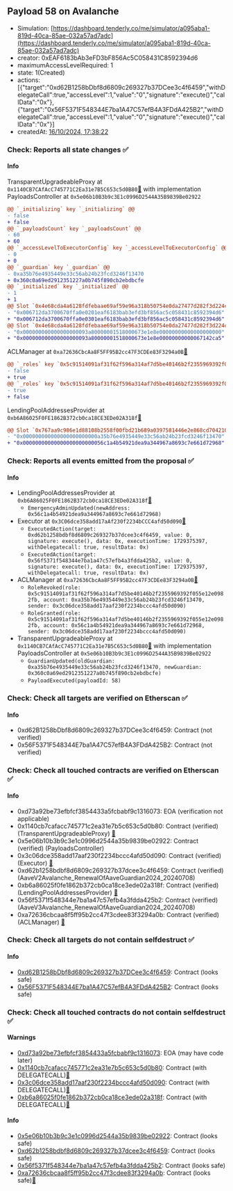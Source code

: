 ## Payload 58 on Avalanche

- Simulation: [https://dashboard.tenderly.co/me/simulator/a095aba1-819d-40ca-85ae-032a57ad7adc](https://dashboard.tenderly.co/me/simulator/a095aba1-819d-40ca-85ae-032a57ad7adc)
- creator: 0xEAF6183bAb3eFD3bF856Ac5C058431C8592394d6
- maximumAccessLevelRequired: 1
- state: 1(Created)
- actions: [{"target":"0xd62B1258bDbf8d6809c269327b37DCee3c4f6459","withDelegateCall":true,"accessLevel":1,"value":"0","signature":"execute()","callData":"0x"},{"target":"0x56F5371F548344E7ba1A47C57efB4A3FDdA425B2","withDelegateCall":true,"accessLevel":1,"value":"0","signature":"execute()","callData":"0x"}]
- createdAt: [16/10/2024, 17:38:22](https://snowtrace.io/tx/0xcbf5a6d79f0a2cb9aac01e791befad325d5486886374216d4d35c527d4406492)

### Check: Reports all state changes :white_check_mark:

#### Info


TransparentUpgradeableProxy at `0x1140CB7CAfAcC745771C2Ea31e7B5C653c5d0B80`[:ghost:](https://github.com/bgd-labs/aave-address-book "GovernanceV3Avalanche.PAYLOADS_CONTROLLER") with implementation PayloadsController at `0x5e06b10B3b9c3E1c0996D2544A35B9839Be02922`
```diff
@@ `_initializing` key `_initializing` @@
- false
+ false
@@ `_payloadsCount` key `_payloadsCount` @@
- 60
+ 60
@@ `_accessLevelToExecutorConfig` key `_accessLevelToExecutorConfig` @@
- 0
+ 0
@@ `_guardian` key `_guardian` @@
- 0xa35b76e4935449e33c56ab24b23fcd3246f13470
+ 0x360c0a69ed2912351227a0b745f890cb2ebdbcfe
@@ `_initialized` key `_initialized` @@
- 1
+ 1
@@ Slot `0x4e68cda4a6128fdfebaae69af59e96a318b50754e0da27477d282f3d224cc4fd` @@
- "0x006712da3700670ffa0e0201eaf6183bab3efd3bf856ac5c058431c8592394d6"
+ "0x006712da3700670ffa0e0301eaf6183bab3efd3bf856ac5c058431c8592394d6"
@@ Slot `0x4e68cda4a6128fdfebaae69af59e96a318b50754e0da27477d282f3d224cc4fe` @@
- "0x000000000000000000093a80000001518000673e1e8e00000000000000000000"
+ "0x000000000000000000093a80000001518000673e1e8e00000000000067142ca5"
```

ACLManager at `0xa72636CbcAa8F5FF95B2cc47F3CDEe83F3294a0B`[:ghost:](https://github.com/bgd-labs/aave-address-book "AaveV3Avalanche.ACL_MANAGER")
```diff
@@ `_roles` key `0x5c91514091af31f62f596a314af7d5be40146b2f2355969392f055e12e0982fb.members.0x56c1a4b54921dea9a344967a8693c7e661d72968` @@
- false
+ true
@@ `_roles` key `0x5c91514091af31f62f596a314af7d5be40146b2f2355969392f055e12e0982fb.members.0xa35b76e4935449e33c56ab24b23fcd3246f13470` @@
- true
+ false
```

LendingPoolAddressesProvider at `0xb6A86025F0FE1862B372cb0ca18CE3EDe02A318f`[:ghost:](https://github.com/bgd-labs/aave-address-book "AaveV2Avalanche.POOL_ADDRESSES_PROVIDER")
```diff
@@ Slot `0x767aa9c986e1d88108b2558f00fbd21b689a0397581446e2e868cd70421026cc` @@
- "0x000000000000000000000000a35b76e4935449e33c56ab24b23fcd3246f13470"
+ "0x00000000000000000000000056c1a4b54921dea9a344967a8693c7e661d72968"
```


### Check: Reports all events emitted from the proposal :white_check_mark:

#### Info

- LendingPoolAddressesProvider at `0xb6A86025F0FE1862B372cb0ca18CE3EDe02A318f`[:ghost:](https://github.com/bgd-labs/aave-address-book "AaveV2Avalanche.POOL_ADDRESSES_PROVIDER")
  - `EmergencyAdminUpdated(newAddress: 0x56c1a4b54921dea9a344967a8693c7e661d72968)`
- Executor at `0x3C06dce358add17aAf230f2234bCCC4afd50d090`[:ghost:](https://github.com/bgd-labs/aave-address-book "AaveV2Avalanche.POOL_ADMIN, AaveV3Avalanche.ACL_ADMIN, GovernanceV3Avalanche.EXECUTOR_LVL_1")
  - `ExecutedAction(target: 0xd62b1258bdbf8d6809c269327b37dcee3c4f6459, value: 0, signature: execute(), data: 0x, executionTime: 1729375397, withDelegatecall: true, resultData: 0x)`
  - `ExecutedAction(target: 0x56f5371f548344e7ba1a47c57efb4a3fdda425b2, value: 0, signature: execute(), data: 0x, executionTime: 1729375397, withDelegatecall: true, resultData: 0x)`
- ACLManager at `0xa72636CbcAa8F5FF95B2cc47F3CDEe83F3294a0B`[:ghost:](https://github.com/bgd-labs/aave-address-book "AaveV3Avalanche.ACL_MANAGER")
  - `RoleRevoked(role: 0x5c91514091af31f62f596a314af7d5be40146b2f2355969392f055e12e0982fb, account: 0xa35b76e4935449e33c56ab24b23fcd3246f13470, sender: 0x3c06dce358add17aaf230f2234bccc4afd50d090)`
  - `RoleGranted(role: 0x5c91514091af31f62f596a314af7d5be40146b2f2355969392f055e12e0982fb, account: 0x56c1a4b54921dea9a344967a8693c7e661d72968, sender: 0x3c06dce358add17aaf230f2234bccc4afd50d090)`
- TransparentUpgradeableProxy at `0x1140CB7CAfAcC745771C2Ea31e7B5C653c5d0B80`[:ghost:](https://github.com/bgd-labs/aave-address-book "GovernanceV3Avalanche.PAYLOADS_CONTROLLER") with implementation PayloadsController at `0x5e06b10B3b9c3E1c0996D2544A35B9839Be02922`
  - `GuardianUpdated(oldGuardian: 0xa35b76e4935449e33c56ab24b23fcd3246f13470, newGuardian: 0x360c0a69ed2912351227a0b745f890cb2ebdbcfe)`
  - `PayloadExecuted(payloadId: 58)`

### Check: Check all targets are verified on Etherscan :white_check_mark:

#### Info

- 0xd62B1258bDbf8d6809c269327b37DCee3c4f6459: Contract (not verified) 
- 0x56F5371F548344E7ba1A47C57efB4A3FDdA425B2: Contract (not verified) 

### Check: Check all touched contracts are verified on Etherscan :white_check_mark:

#### Info

- 0xd73a92be73efbfcf3854433a5fcbabf9c1316073: EOA (verification not applicable)
- 0x1140cb7cafacc745771c2ea31e7b5c653c5d0b80: Contract (verified) (TransparentUpgradeableProxy) [:ghost:](https://github.com/bgd-labs/aave-address-book "GovernanceV3Avalanche.PAYLOADS_CONTROLLER")
- 0x5e06b10b3b9c3e1c0996d2544a35b9839be02922: Contract (verified) (PayloadsController) 
- 0x3c06dce358add17aaf230f2234bccc4afd50d090: Contract (verified) (Executor) [:ghost:](https://github.com/bgd-labs/aave-address-book "AaveV2Avalanche.POOL_ADMIN, AaveV3Avalanche.ACL_ADMIN, GovernanceV3Avalanche.EXECUTOR_LVL_1")
- 0xd62b1258bdbf8d6809c269327b37dcee3c4f6459: Contract (verified) (AaveV2Avalanche_RenewalOfAaveGuardian2024_20240708) 
- 0xb6a86025f0fe1862b372cb0ca18ce3ede02a318f: Contract (verified) (LendingPoolAddressesProvider) [:ghost:](https://github.com/bgd-labs/aave-address-book "AaveV2Avalanche.POOL_ADDRESSES_PROVIDER")
- 0x56f5371f548344e7ba1a47c57efb4a3fdda425b2: Contract (verified) (AaveV3Avalanche_RenewalOfAaveGuardian2024_20240708) 
- 0xa72636cbcaa8f5ff95b2cc47f3cdee83f3294a0b: Contract (verified) (ACLManager) [:ghost:](https://github.com/bgd-labs/aave-address-book "AaveV3Avalanche.ACL_MANAGER")

### Check: Check all targets do not contain selfdestruct :white_check_mark:

#### Info

- [0xd62B1258bDbf8d6809c269327b37DCee3c4f6459](https://snowtrace.io/address/0xd62B1258bDbf8d6809c269327b37DCee3c4f6459): Contract (looks safe)
- [0x56F5371F548344E7ba1A47C57efB4A3FDdA425B2](https://snowtrace.io/address/0x56F5371F548344E7ba1A47C57efB4A3FDdA425B2): Contract (looks safe)

### Check: Check all touched contracts do not contain selfdestruct :white_check_mark:

#### Warnings

- [0xd73a92be73efbfcf3854433a5fcbabf9c1316073](https://snowtrace.io/address/0xd73a92be73efbfcf3854433a5fcbabf9c1316073): EOA (may have code later)
- [0x1140cb7cafacc745771c2ea31e7b5c653c5d0b80](https://snowtrace.io/address/0x1140cb7cafacc745771c2ea31e7b5c653c5d0b80): Contract (with DELEGATECALL)[:ghost:](https://github.com/bgd-labs/aave-address-book "GovernanceV3Avalanche.PAYLOADS_CONTROLLER")
- [0x3c06dce358add17aaf230f2234bccc4afd50d090](https://snowtrace.io/address/0x3c06dce358add17aaf230f2234bccc4afd50d090): Contract (with DELEGATECALL)[:ghost:](https://github.com/bgd-labs/aave-address-book "AaveV2Avalanche.POOL_ADMIN, AaveV3Avalanche.ACL_ADMIN, GovernanceV3Avalanche.EXECUTOR_LVL_1")
- [0xb6a86025f0fe1862b372cb0ca18ce3ede02a318f](https://snowtrace.io/address/0xb6a86025f0fe1862b372cb0ca18ce3ede02a318f): Contract (with DELEGATECALL)[:ghost:](https://github.com/bgd-labs/aave-address-book "AaveV2Avalanche.POOL_ADDRESSES_PROVIDER")

#### Info

- [0x5e06b10b3b9c3e1c0996d2544a35b9839be02922](https://snowtrace.io/address/0x5e06b10b3b9c3e1c0996d2544a35b9839be02922): Contract (looks safe)
- [0xd62b1258bdbf8d6809c269327b37dcee3c4f6459](https://snowtrace.io/address/0xd62b1258bdbf8d6809c269327b37dcee3c4f6459): Contract (looks safe)
- [0x56f5371f548344e7ba1a47c57efb4a3fdda425b2](https://snowtrace.io/address/0x56f5371f548344e7ba1a47c57efb4a3fdda425b2): Contract (looks safe)
- [0xa72636cbcaa8f5ff95b2cc47f3cdee83f3294a0b](https://snowtrace.io/address/0xa72636cbcaa8f5ff95b2cc47f3cdee83f3294a0b): Contract (looks safe)[:ghost:](https://github.com/bgd-labs/aave-address-book "AaveV3Avalanche.ACL_MANAGER")


